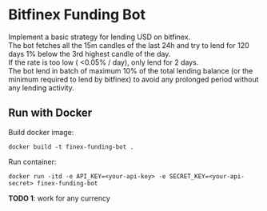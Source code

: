 # Bitfinex Funding Bot

Implement a basic strategy for lending USD on bitfinex.  
The bot fetches all the 15m candles of the last 24h and try to lend for 120 days 1% below the 3rd highest candle of the day.  
If the rate is too low ( <0.05% / day), only lend for 2 days.  
The bot lend in batch of maximum 10% of the total lending balance (or the minimum required to lend by bitfinex) to avoid any prolonged period without any lending activity.

## Run with Docker

Build docker image:

`docker build -t finex-funding-bot .`

Run container:

`docker run -itd -e API_KEY=<your-api-key> -e SECRET_KEY=<your-api-secret> finex-funding-bot`

**TODO 1**: work for any currency
